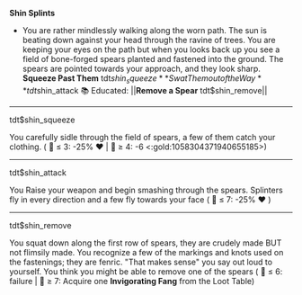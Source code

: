 **__Shin Splints__**
- You are rather mindlessly walking along the worn path. The sun is beating down against your head through the ravine of trees. You are keeping your eyes on the path but when you looks back up you see a field of bone-forged spears planted and fastened into the ground. The spears are pointed towards your approach, and they look sharp.
**Squeeze Past Them** tdt$shin_squeeze
**Swat Them out of the Way** tdt$shin_attack
📚 Educated: ||**Remove a Spear** tdt$shin_remove||

-------------
tdt$shin_squeeze

You carefully sidle through the field of spears, a few of them catch your clothing. ( 🎲 ≤ 3: -25% ❤️ | 🎲 ≥ 4: -6 <:gold:1058304371940655185>)

-------------
tdt$shin_attack

You Raise your weapon and begin smashing through the spears. Splinters fly in every direction and a few fly towards your face ( 🎲 ≤ 7: -25% ❤️ )

-------------
tdt$shin_remove

You squat down along the first row of spears, they are crudely made BUT not flimsily made. You recognize a few of the markings and knots used on the fastenings; they are fenric. "That makes sense" you say out loud to yourself. You think you might be able to remove one of the spears ( 🎲 ≤ 6: failure | 🎲 ≥ 7: Acquire one **Invigorating Fang** from the Loot Table)